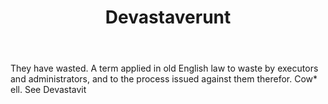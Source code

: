 ---
title: Devastaverunt
letter: D
permalink: "/definitions/bld-devastaverunt.html"
body: They have wasted. A term applied in old English law to waste by executors and
  administrators, and to the process issued against them therefor. Cow* ell. See Devastavit
published_at: '2018-07-07'
source: Black's Law Dictionary 2nd Ed (1910)
layout: post
---